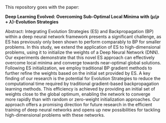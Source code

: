 This repository goes with the paper:

**Deep Learning Evolved: Overcoming Sub-Optimal Local Minima with $(\mu /  \rho + \lambda)$-Evolution Strategies**

Abstract:
Integrating Evolution Strategies (ES) and Backpropagation (BP) within a deep neural network framework presents a significant challenge, as ES has previously only been shown to perform comparably to BP for smaller problems. In this study, we extend the application of ES to high-dimensional problems, using it to initialize the weights of a Deep Neural Network (DNN). Our experiments demonstrate that this novel ES approach can effectively overcome local minima and converge towards near-optimal global solutions. Following ES initialization, we employ traditional BP gradient methods to further refine the weights based on the initial set provided by ES.
A key finding of our research is the potential for Evolution Strategies to reduce the computational time required by traditional gradient-based backpropagation learning methods. This efficiency is achieved by providing an initial set of weights close to the global optimum, enabling the network to converge more rapidly than with random or zero-weight initialization approaches. Our approach offers a promising direction for future research in the efficient training of deep neural networks and opens up new possibilities for tackling high-dimensional problems with these networks.
